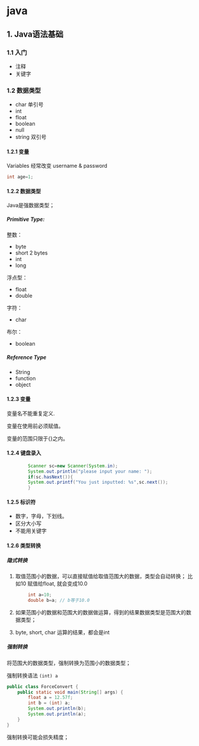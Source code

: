 # java

## 1. Java语法基础

### 1.1 入门

+ 注释
+ 关键字

### 1.2 数据类型

+ char 单引号
+ int
+ float
+ boolean
+ null
+ string 双引号

#### 1.2.1 变量

Variables 经常改变 username & password

```Java
int age=1;
```

#### 1.2.2 数据类型

Java是强数据类型；

##### Primitive Type:

整数：

+ byte
+ short 2 bytes
+ int
+ long

浮点型：

+ float
+ double

字符：

+ char

布尔：

+ boolean

##### Reference Type

+ String
+ function
+ object

#### 1.2.3 变量

变量名不能重复定义.

变量在使用前必须赋值。

变量的范围只限于{}之内。

#### 1.2.4 键盘录入

```java
        Scanner sc=new Scanner(System.in);
        System.out.println("please input your name: ");
        if(sc.hasNext()){
        System.out.printf("You just inputted: %s",sc.next());
        }

```

#### 1.2.5 标识符

+ 数字，字母，下划线。
+ 区分大小写
+ 不能用关键字

#### 1.2.6 类型转换

##### 隐式转换

1. 取值范围小的数据，可以直接赋值给取值范围大的数据，类型会自动转换； 比如10 赋值给float, 就会变成10.0

```java
        int a=10;
        double b=a; // b等于10.0
```

2. 如果范围小的数据和范围大的数据做运算，得到的结果数据类型是范围大的数据类型；

3. byte, short, char 运算的结果，都会是int 


##### 强制转换

将范围大的数据类型，强制转换为范围小的数据类型；

强制转换语法 `(int) a `
```java
public class ForceConvert {
    public static void main(String[] args) {
        float a = 12.57f;
        int b = (int) a;
        System.out.println(b);
        System.out.println(a);
    }
}
```
强制转换可能会损失精度；

